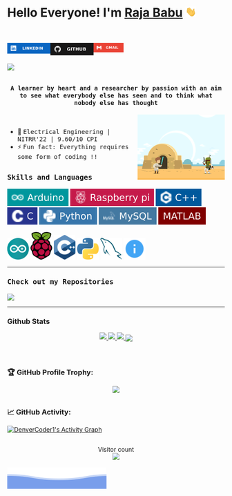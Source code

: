 # Hello Everyone! I'm [Raja Babu](https://github.com/ka-raja-babu) <img src="https://github.com/ka-raja-babu/ka-raja-babu/blob/main/Images/Hi.gif" width="25px">
<br><br>
<a href="https://www.linkedin.com/in/raja-babu-01/">
  <img align="left" alt="Raja's Linkdein" width="100px" src="https://github.com/ka-raja-babu/ka-raja-babu/blob/main/Images/linkedin.svg" />
</a>
<a href="https://github.com/ka-raja-babu">
  <img align="left" alt="Raja's Github" width="100px" src="https://github.com/ka-raja-babu/ka-raja-babu/blob/main/Images/github.svg" />
</a>
<a href="mailto:karajababusahu@gmail.com">
  <img align="left" alt="Raja's Email" width="70px" src="https://github.com/ka-raja-babu/ka-raja-babu/blob/main/Images/gmail.svg" />
</a>

<br><br>
![](https://github.com/amandewatnitrr/amandewatnitrr/blob/main/header_.png)

## <p align="center"><h4 align="center"><samp>A learner by heart and a researcher by passion with an aim to see what everybody else has seen and to think what nobody else has thought</samp></h4></p>

<div>
<img align="right" src="https://github.com/amandewatnitrr/amandewatnitrr/blob/main/terminal.gif" width="40%"/>
  <br>

- 👷 <samp>Electrical Engineering | NITRR'22 | 9.60/10 CPI 
- ⚡ <samp>Fun fact: Everything requires some form of coding !!
</div>

##
<h3><b><samp>Skills and Languages</samp></b></h3>

![Arduino](https://github.com/ka-raja-babu/ka-raja-babu/blob/main/Images/arduino.svg)
![Rapspberry Pi](https://github.com/ka-raja-babu/ka-raja-babu/blob/main/Images/raspberrypi.svg)
![C++](https://github.com/ka-raja-babu/ka-raja-babu/blob/main/Images/c%2B%2B.svg)
![C](https://github.com/ka-raja-babu/ka-raja-babu/blob/main/Images/c.svg)
![Python](https://github.com/ka-raja-babu/ka-raja-babu/blob/main/Images/python.svg)
![MySQL](https://github.com/ka-raja-babu/ka-raja-babu/blob/main/Images/mysql.svg)
![Matlab](https://github.com/ka-raja-babu/ka-raja-babu/blob/main/Images/matlab.svg)
  
<span>
<img src="https://github.com/ka-raja-babu/ka-raja-babu/blob/main/Images/arduino_logo.svg" alt="drawing" width="50"/>
<img src="https://github.com/ka-raja-babu/ka-raja-babu/blob/main/Images/raspberrypi_logo.svg" alt="drawing" width="50"/>
<img src="https://github.com/ka-raja-babu/ka-raja-babu/blob/main/Images/c%2B%2B_logo.svg" alt="drawing" width="50"/>
<img src="https://github.com/ka-raja-babu/ka-raja-babu/blob/main/Images/python_logo.svg" alt="drawing" width="50"/>
<img src="https://github.com/ka-raja-babu/ka-raja-babu/blob/main/Images/mysql_logo.svg" alt="drawing" width="50"/>
<img src="https://github.com/ka-raja-babu/ka-raja-babu/blob/main/Images/readme_logo.svg" alt="drawing" width="50"/>
</span>
      
<hr> 
  
<h3><b><samp>Check out my Repositories</samp></b></h3>

<span>
<a href="https://github.com/ka-raja-babu/Matrix-Theory">
  <img align="center" src="https://github-readme-stats.vercel.app/api/pin/?username=ka-raja-babu&repo=Matrix-Theory" />
</a>
  </span>
  
<hr>
  
### Github Stats
  
<p align="center">
  <a href="https://github.com/ka-raja-babu"><span>
    <img height="48%" src="https://github-readme-stats.vercel.app/api?username=ka-raja-babu&count_private=true&show_icons=true&theme=radical&&include_all_commits=true"/>
    <img width="48%" src="https://github-readme-streak-stats.herokuapp.com/?user=ka-raja-babu&theme=radical" />
    <img height="180em" src="https://github-readme-stats-eight-theta.vercel.app/api/top-langs/?username=ka-raja-babu&hide=html,css,javascript,scss&layout=compact&langs_count=8&theme=radical"/>
    <img align="center" src="https://github-profile-summary-cards.vercel.app/api/cards/profile-details?username=ka-raja-babu&theme=dracula" />
    </span></a>
</p>
  
<br>
  
##
  
### 🏆 GitHub Profile Trophy:
<p align="center">
<a href="https://github.com/ryo-ma/github-profile-trophy">
  <img width=800 src="https://github-profile-trophy.vercel.app/?username=ka-raja-babu&column=8&theme=onedark&no-frame=true&no-bg=true"/>
</a>
</p>
  
##

### 📈 GitHub Activity:
  <a href="https://github.com/ka-raja-babu/github-readme-activity-graph"><img alt="DenverCoder1's Activity Graph" src="https://activity-graph.herokuapp.com/graph?username=ka-raja-babu&bg_color=1F222E&color=F8D866&line=F85D7F&point=FFFFFF&hide_border=true" /></a>

##
<p align="center"> 
  Visitor count<br>
  <img src="https://profile-counter.glitch.me/ka-raja-babu/count.svg" />
</p>
  
![](https://github.com/amandewatnitrr/amandewatnitrr/blob/main/imgs/bottom_header.svg)
